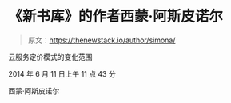 # 《新书库》的作者西蒙·阿斯皮诺尔

> 原文：<https://thenewstack.io/author/simona/>

云服务定价模式的变化范围

2014 年 6 月 11 日上午 11 点 43 分

西蒙·阿斯皮诺尔